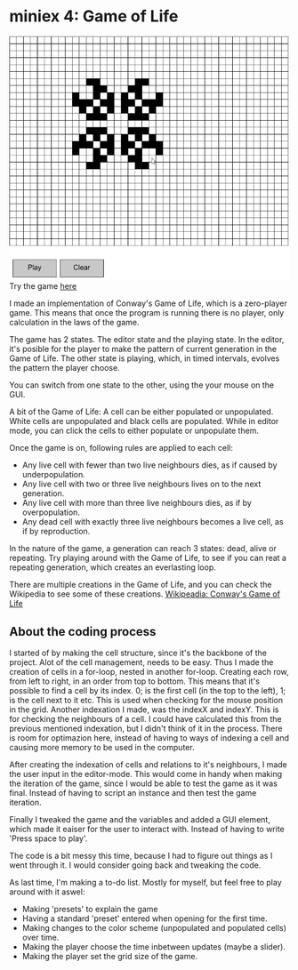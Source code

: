 # miniex 4: Game of Life

![Screenshot of the project](miniEx4_GameOfLife.png?raw=true "Screenshot of the project")
Try the game [here](https://epsilon99.github.io/AestheticProgrammingCourse/MiniExcercises/MiniEx_4/)

I made an implementation of Conway's Game of Life, which is a zero-player game. This means that once the program is running there is no player, only calculation in the laws of the game. 

The game has 2 states. The editor state and the playing state. In the editor, it's posible for the player to make the pattern of current generation in the Game of Life. The other state is playing, which, in timed intervals, evolves the pattern the player choose.

You can switch from one state to the other, using the your mouse on the GUI. 


A bit of the Game of Life:
A cell can be either populated or unpopulated. White cells are unpopulated and black cells are populated. While in editor mode, you can click the cells to either populate or unpopulate them.

Once the game is on, following rules are applied to each cell:
* Any live cell with fewer than two live neighbours dies, as if caused by underpopulation.
* Any live cell with two or three live neighbours lives on to the next generation.
* Any live cell with more than three live neighbours dies, as if by overpopulation.
* Any dead cell with exactly three live neighbours becomes a live cell, as if by reproduction.

In the nature of the game, a generation can reach 3 states: dead, alive or repeating.
Try playing around with the Game of Life, to see if you can reat a repeating generation, which creates an everlasting loop.

There are multiple creations in the Game of Life, and you can check the Wikipedia to see some of these creations.
[Wikipeadia: Conway's Game of Life](https://en.wikipedia.org/wiki/Conway's_Game_of_Life)

## About the coding process
I started of by making the cell structure, since it's the backbone of the project. Alot of the cell management, needs to be easy. Thus I made the creation of cells in a for-loop, nested in another for-loop. Creating each row, from left to right, in an order from top to bottom. This means that it's possible to find a cell by its index. 0; is the first cell (in the top to the left), 1; is the cell next to it etc. This is used when checking for the mouse position in the grid.
Another indexation I made, was the indexX and indexY. This is for checking the neighbours of a cell. I could have calculated this from the previous mentioned indexation, but I didn't think of it in the process. There is room for optimazion here, instead of having to ways of indexing a cell and causing more memory to be used in the computer.

After creating the indexation of cells and relations to it's neighbours, I made the user input in the editor-mode. This would come in handy when making the iteration of the game, since I would be able to test the game as it was final. Instead of having to script an instance and then test the game iteration.

Finally I tweaked the game and the variables and added a GUI element, which made it eaiser for the user to interact with. Instead of having to write 'Press space to play'. 

The code is a bit messy this time, because I had to figure out things as I went through it. I would consider going back and tweaking the code. 

As last time, I'm making a to-do list. Mostly for myself, but feel free to play around with it aswel:
* Making 'presets' to explain the game
* Having a standard 'preset' entered when opening for the first time.
* Making changes to the color scheme (unpopulated and populated cells) over time.
* Making the player choose the time inbetween updates (maybe a slider).
* Making the player set the grid size of the game.